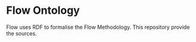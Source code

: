 # Flow Ontology

Flow uses RDF to formalise the Flow Methodology. This repository provide the sources.